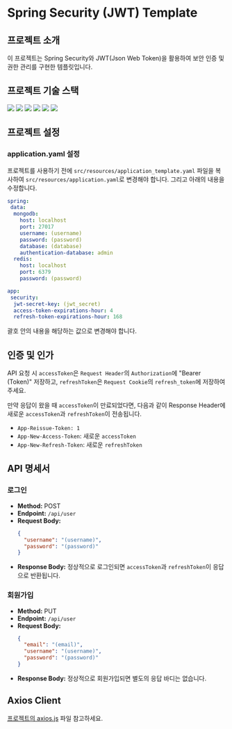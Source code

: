 
# Spring Security (JWT) Template

## 프로젝트 소개

이 프로젝트는 Spring Security와 JWT(Json Web Token)을 활용하여 보안 인증 및 권한 관리를 구현한 템플릿입니다.

## 프로젝트 기술 스택

<img src="https://img.shields.io/badge/Spring-6DB33F?style=for-the-badge&logo=spring&logoColor=white">
<img src="https://img.shields.io/badge/Spring_Boot_(v.%203.2.4)-F2F4F9?style=for-the-badge&logo=spring-boot">
<img src="https://img.shields.io/badge/Spring_Security-F2F4F9?style=for-the-badge&logo=springsecurity">
<img src="https://img.shields.io/badge/MongoDB-4EA94B?style=for-the-badge&logo=mongodb&logoColor=white">
<img src="https://img.shields.io/badge/Redis-DC382D?style=for-the-badge&logo=redis&logoColor=white">
<img src="https://img.shields.io/badge/JWT-000000?style=for-the-badge&logo=jsonwebtokens&logoColor=white">

## 프로젝트 설정

### application.yaml 설정
프로젝트를 사용하기 전에 `src/resources/application_template.yaml` 파일을 복사하여 `src/resources/application.yaml`로 변경해야 합니다. 그리고 아래의 내용을 수정합니다.
```yaml  
spring:  
 data: 
  mongodb:
    host: localhost
    port: 27017
    username: (username)
    password: (password)
    database: (database)
    authentication-database: admin
  redis:
    host: localhost
    port: 6379
    password: (password)

app:  
 security:
  jwt-secret-key: (jwt_secret) 
  access-token-expirations-hour: 4
  refresh-token-expirations-hour: 168  
```  
괄호 안의 내용을 해당하는 값으로 변경해야 합니다.

## 인증 및 인가
API 요청 시 `accessToken`은 `Request Header`의 `Authorization`에 "Bearer (Token)" 저장하고, `refreshToken`은 `Request Cookie`의 `refresh_token`에 저장하여주세요.

만약 응답이 왔을 때 `accessToken`이 만료되었다면, 다음과 같이 Response Header에 새로운 `accessToken`과 `refreshToken`이 전송됩니다.
- `App-Reissue-Token: 1`
- `App-New-Access-Token`: 새로운 `accessToken`
- `App-New-Refresh-Token`: 새로운 `refreshToken`

## API 명세서

### 로그인
- **Method:** POST
- **Endpoint:** `/api/user`
- **Request Body:**
  ```json  
  {  
    "username": "(username)",  
    "password": "(password)"  
  }  
  ```  
- **Response Body:** 정상적으로 로그인되면 `accessToken`과 `refreshToken`이 응답으로 반환됩니다.

### 회원가입
- **Method:** PUT
- **Endpoint:** `/api/user`
- **Request Body:**
  ```json  
  {  
    "email": "(email)",
    "username": "(username)",  
    "password": "(password)"
  }  
  ```  
- **Response Body:** 정상적으로 회원가입되면 별도의 응답 바디는 없습니다.

## Axios Client
[프로젝트의 axios.js](https://github.com/son-daehyeon/spring-security-jwt-template/blob/main/axios.js) 파일 참고하세요.
